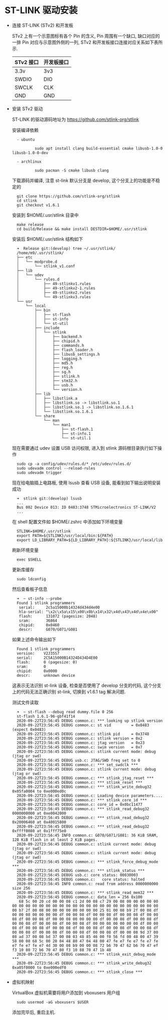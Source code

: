 # ST-LINK 驱动安装

- 连接 ST-LINK (STv2)  和开发板

    STv2 上有一个示意图标有各个 Pin 的含义, Pin 周围有一个缺口,
    缺口对应的一排 Pin 对应与示意图外侧的一列, STv2 和开发板接口连接对应关系如下表所示.

    |STv2 接口      |开发板接口   |
    | ------------- |-------------|
    |    3.3v       |    3v3      |
    |    SWDIO      |    DIO      |
    |    SWCLK      |    CLK      |
    |    GND        |    GND      |

- 安装 STv2 驱动

    ST-LINK 的驱动源码地址为 https://github.com/stlink-org/stlink

    安装编译依赖

        - ubuntu

                sudo apt install clang build-essential cmake libusb-1.0-0 libusb-1.0-0-dev

        - archlinux

                sudo pacman -S cmake libusb clang

    下载源码并编译, 注意 st-link 默认分支是 develop, 这个分支上的功能是不稳定的

        git clone https://github.com/stlink-org/stlink
        cd stlink
        git checkout v1.6.1

    安装到 $HOME/.usr/stlink 目录中

        make release
        cd build/Release && make install DESTDIR=$HOME/.usr/stlink

    安装后 $HOME/.usr/stlink 结构如下

        ➜  Release git:(develop) tree ~/.usr/stlink/
        /home/m9/.usr/stlink/
        ├── etc
        │   └── modprobe.d
        │       └── stlink_v1.conf
        ├── lib
        │   └── udev
        │       └── rules.d
        │           ├── 49-stlinkv1.rules
        │           ├── 49-stlinkv2-1.rules
        │           ├── 49-stlinkv2.rules
        │           └── 49-stlinkv3.rules
        └── usr
            └── local
                ├── bin
                │   ├── st-flash
                │   ├── st-info
                │   └── st-util
                ├── include
                │   └── stlink
                │       ├── backend.h
                │       ├── chipid.h
                │       ├── commands.h
                │       ├── flash_loader.h
                │       ├── libusb_settings.h
                │       ├── logging.h
                │       ├── md5.h
                │       ├── reg.h
                │       ├── sg.h
                │       ├── stlink.h
                │       ├── stm32.h
                │       ├── usb.h
                │       └── version.h
                ├── lib
                │   ├── libstlink.a
                │   ├── libstlink.so -> libstlink.so.1
                │   ├── libstlink.so.1 -> libstlink.so.1.6.1
                │   └── libstlink.so.1.6.1
                └── share
                    └── man
                        └── man1
                            ├── st-flash.1
                            ├── st-info.1
                            └── st-util.1

    现在需要通过 udev 设置 USB 访问权限, 进入到 stlink 源码根目录执行如下操作

        sudo cp -a config/udev/rules.d/* /etc/udev/rules.d/
        sudo udevadm control --reload-rules
        sudo udevadm trigger

    现在给电脑插上电路板, 使用 lsusb 查看 USB 设备, 能看到如下输出说明安装成功

        ➜  stlink git:(develop) lsusb
        ...
        Bus 002 Device 013: ID 0483:3748 STMicroelectronics ST-LINK/V2
        ...

    在 shell 配置文件如 $HOME/.zshrc 中添加如下环境变量

        STLINK=$HOME/.usr/stlink
        export PATH=${STLINK}/usr/local/bin:${PATH}
        export LD_LIBRARY_PATH=${LD_LIBRARY_PATH}:${STLINK}/usr/local/lib

    刷新环境变量

        exec $SHELL

    更新库缓存

        sudo ldconfig

    然后查看板子信息

        ➜  ~ st-info --probe
        Found 1 stlink programmers
         serial:     2c5a15000b14324d434d4e00
         hla-serial: "\x2c\x5a\x15\x00\x0b\x14\x32\x4d\x43\x4d\x4e\x00"
         flash:      131072 (pagesize: 2048)
         sram:       36864
         chipid:     0x0460
         descr:      G070/G071/G081

    如果上述命令输出如下

        Found 1 stlink programmers
        version:    V2J35S7
        serial:     2C5A15000B14324D434D4E00
        flash:      0 (pagesize: 0)
        sram:       0
        chipid:     0x0000
        descr:      unknown device

    这表示无法识别 st-link 设备, 检查是否使用了 develop 分支的代码, 这个分支上的代码无法正确识别 st-link,
    切换到 v1.6.1 tag 解决问题.

    测试文件读取

        ➜  ~ st-flash --debug read dummy.file 0 256
        st-flash 1.6.1-96-gbf41f14
        2020-09-22T23:56:45 DEBUG common.c: *** looking up stlink version
        2020-09-22T23:56:45 DEBUG common.c: st vid         = 0x0483 (expect 0x0483)
        2020-09-22T23:56:45 DEBUG common.c: stlink pid     = 0x3748
        2020-09-22T23:56:45 DEBUG common.c: stlink version = 0x2
        2020-09-22T23:56:45 DEBUG common.c: jtag version   = 0x23
        2020-09-22T23:56:45 DEBUG common.c: swim version   = 0x7
        2020-09-22T23:56:45 DEBUG common.c: stlink current mode: debug (jtag or swd)
        2020-09-22T23:56:45 DEBUG usb.c: JTAG/SWD freq set to 0
        2020-09-22T23:56:45 DEBUG common.c: *** set_swdclk ***
        2020-09-22T23:56:45 DEBUG common.c: stlink current mode: debug (jtag or swd)
        2020-09-22T23:56:45 DEBUG common.c: *** stlink_jtag_reset ***
        2020-09-22T23:56:45 DEBUG common.c: *** stlink_reset ***
        2020-09-22T23:56:45 DEBUG common.c: *** stlink_write_debug32 0x05fa0004 to 0xe000ed0c
        2020-09-22T23:56:45 DEBUG common.c: Loading device parameters....
        2020-09-22T23:56:45 DEBUG common.c: *** stlink_core_id ***
        2020-09-22T23:56:45 DEBUG common.c: core_id = 0x0bc11477
        2020-09-22T23:56:45 DEBUG common.c: *** stlink_read_debug32 0000000000 at 0xe0042000
        2020-09-22T23:56:45 DEBUG common.c: *** stlink_read_debug32 0x20006460 at 0x40015800
        2020-09-22T23:56:45 DEBUG common.c: *** stlink_read_debug32 0xffff0080 at 0x1fff75e0
        2020-09-22T23:56:45 INFO common.c: G070/G071/G081: 36 KiB SRAM, 128 KiB flash in at least 2 KiB pages.
        2020-09-22T23:56:45 DEBUG common.c: stlink current mode: debug (jtag or swd)
        2020-09-22T23:56:45 DEBUG common.c: stlink current mode: debug (jtag or swd)
        2020-09-22T23:56:45 DEBUG common.c: *** stlink_force_debug_mode ***
        2020-09-22T23:56:45 DEBUG common.c: *** stlink_status ***
        2020-09-22T23:56:45 DEBUG usb.c: core status: 00030003
        2020-09-22T23:56:45 DEBUG common.c:   core status: halted
        2020-09-22T23:56:45 INFO common.c: read from address 0000000000 size 256
        2020-09-22T23:56:45 DEBUG common.c: *** stlink_read_mem32 ***
        2020-09-22T23:56:45 DEBUG common.c: data_len = 256 0x100
         68 5c 00 20 cd 00 00 08 c1 2d 00 08 c7 29 00 08 00 00 00 00 00 00 00 00 00 00 00 00 00 00 00 00 00 00 00 00 00 00 00 00 00 00 00 00 b7 2f 00 08 00 00 00 00 00 00 00 00 25 01 00 08 b9 2f 00 08 df 00 00 08 00 00 00 00 df 00 00 08 df 00 00 08 df 00 00 08 df 00 00 08 df 00 00 08 df 00 00 08 00 00 00 00 df 00 00 08 df 00 00 08 df 00 00 08 df 00 00 08 df 00 00 08 df 00 00 08 00 00 00 00 df 00 00 08 df 00 00 08 df 00 00 08 df 00 00 08 df 00 00 08 df 00 00 08 df 00 00 08 df 00 00 08 df 00 00 08 df 00 00 08 df 00 00 08 9d 37 00 08 ad 37 00 08 bd 37 00 08 03 48 85 46 00 f0 56 fd 00 48 00 47 39 58 00 08 68 5c 00 20 04 48 80 47 04 48 00 47 fe e7 fe e7 fe e7 fe e7 fe e7 fe e7 4d 30 00 08 b9 00 00 08 72 b6 70 47 62 b6 70 47 ef f3 10 80 72 b6 70 47 80 f3 10 88 70 47 1b 48
        2020-09-22T23:56:45 DEBUG common.c: *** stlink_exit_debug_mode ***
        2020-09-22T23:56:45 DEBUG common.c: *** stlink_write_debug32 0xa05f0000 to 0xe000edf0
        2020-09-22T23:56:45 DEBUG common.c: *** stlink_close ***

- 虚拟机映射

    VirtualBox 虚拟机需要将用户添加到 vboxusers 用户组

        sudo usermod -aG vboxusers $USER

    添加完毕后, 重启主机.
